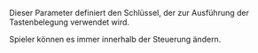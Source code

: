 Dieser Parameter definiert den Schlüssel, der zur Ausführung der Tastenbelegung verwendet wird.

Spieler können es immer innerhalb der Steuerung ändern.